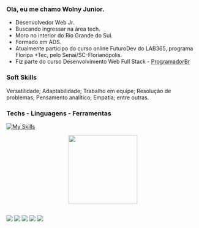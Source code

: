 ### Olá, eu me chamo Wolny Junior.
- Desenvolvedor Web Jr.
- Buscando ingressar na área tech.
- Moro no interior do Rio Grande do Sul.
- Formado em ADS.
- Atualmente participo do curso online FuturoDev do LAB365, programa Floripa +Tec, pelo Senai/SC-Florianópolis.
- Fiz parte do curso Desenvolvimento Web Full Stack - <a href="https://programadorbr.com/" target="_blank">ProgramadorBr</a>

### Soft Skills
 <p>Versatilidade; Adaptabilidade; Trabalho em equipe; Resolução de problemas; Pensamento analítico; Empatia; entre outras.</p>

### Techs - Linguagens - Ferramentas

[![My Skills](https://skillicons.dev/icons?i=html,css,bootstrap,react,nodejs,js,postgresql,express,postman,sequelize,vscode,git,vercel,github)](https://skillicons.dev)

<div align="center">
  <a href="https://github.com/WolnyJunior">
  <img height="180em" src="https://github-readme-stats.vercel.app/api?username=WolnyJunior&show_icons=true&theme=github_dark&include_all_commits=true&count_private=true">
</div>



##

<div>
    <a href="https://www.linkedin.com/in/wolny-junior-soares-magalh%C3%A3es-21a61b128/" target="_blank"><img src="https://img.shields.io/badge/-LinkedIn-%230077B5?style=for-the-badge&logo=linkedin&logoColor=white" target="_blank"></a>  
    <a href="https://wa.me/message/KWDA7GPLGIMRN1" target="_blank"><img src="https://img.shields.io/badge/WhatsApp-25D366?style=for-the-badge&logo=whatsapp&logoColor=white"></a>  
    <a href="https://www.instagram.com/juniorsorin/?next=%2F" target="_blank"><img src="https://img.shields.io/badge/-Instagram-%23E4405F?style=for-the-badge&logo=instagram&logoColor=white" target="_blank"></a>  
    <a href = "mailto:juninhosorin@gmail.com"><img src="https://img.shields.io/badge/Gmail-D14836?style=for-the-badge&logo=gmail&logoColor=white" target="_blank"></a>  
    <a href="https://portfolio-2023-dusky.vercel.app/"><img src="https://img.shields.io/badge/website-000000?style=for-the-badge&logo=About.me&logoColor=white"></a>

  

